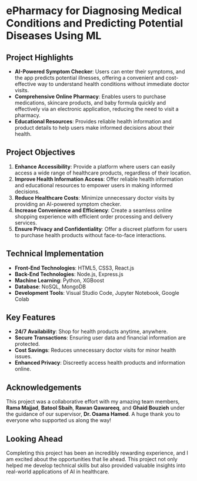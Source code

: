 # ePharmacy for Diagnosing Medical Conditions and Predicting Potential Diseases Using ML

## Project Highlights
- **AI-Powered Symptom Checker**: Users can enter their symptoms, and the app predicts potential illnesses, offering a convenient and cost-effective way to understand health conditions without immediate doctor visits.
- **Comprehensive Online Pharmacy**: Enables users to purchase medications, skincare products, and baby formula quickly and effectively via an electronic application, reducing the need to visit a pharmacy.
- **Educational Resources**: Provides reliable health information and product details to help users make informed decisions about their health.

## Project Objectives
1. **Enhance Accessibility**: Provide a platform where users can easily access a wide range of healthcare products, regardless of their location.
2. **Improve Health Information Access**: Offer reliable health information and educational resources to empower users in making informed decisions.
3. **Reduce Healthcare Costs**: Minimize unnecessary doctor visits by providing an AI-powered symptom checker.
4. **Increase Convenience and Efficiency**: Create a seamless online shopping experience with efficient order processing and delivery services.
5. **Ensure Privacy and Confidentiality**: Offer a discreet platform for users to purchase health products without face-to-face interactions.

## Technical Implementation
- **Front-End Technologies**: HTML5, CSS3, React.js
- **Back-End Technologies**: Node.js, Express.js
- **Machine Learning**: Python, XGBoost
- **Database**: NoSQL, MongoDB
- **Development Tools**: Visual Studio Code, Jupyter Notebook, Google Colab

## Key Features
- **24/7 Availability**: Shop for health products anytime, anywhere.
- **Secure Transactions**: Ensuring user data and financial information are protected.
- **Cost Savings**: Reduces unnecessary doctor visits for minor health issues.
- **Enhanced Privacy**: Discreetly access health products and information online.

## Acknowledgements
This project was a collaborative effort with my amazing team members, **Rama Majjad**, **Batool Sbaih**, **Rawan Qawareeq**, and **Ghaid Bouzieh** under the guidance of our supervisor, **Dr. Osama Hamed**. A huge thank you to everyone who supported us along the way!

## Looking Ahead
Completing this project has been an incredibly rewarding experience, and I am excited about the opportunities that lie ahead. This project not only helped me develop technical skills but also provided valuable insights into real-world applications of AI in healthcare.


